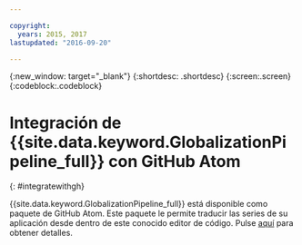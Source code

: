 ```yaml
---

copyright:
  years: 2015, 2017
lastupdated: "2016-09-20"

---
```


{:new_window: target="_blank"}
{:shortdesc: .shortdesc}
{:screen:.screen}
{:codeblock:.codeblock}

# Integración de {{site.data.keyword.GlobalizationPipeline_full}} con GitHub Atom
{: #integratewithgh}

{{site.data.keyword.GlobalizationPipeline_full}} está disponible como paquete de GitHub Atom. Este paquete le permite traducir las series de su aplicación desde dentro de este conocido editor de código. Pulse [aquí](https://atom.io/packages/gp-atom) para obtener detalles.
